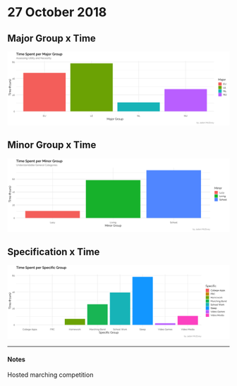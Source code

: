 # 27 October 2018
## Major Group x Time
![MajorxTime](MajorxTime.png)
## Minor Group x Time
![MinorxTime](MinorxTime.png)
## Specification x Time
![SpecxTime](SpecxTime.png)

---

#### Notes
Hosted marching competition